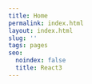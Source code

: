 ```yaml
---
title: Home
permalink: index.html
layout: index.html
slug: ''
tags: pages
seo:
  noindex: false
  title: React3
---
```



